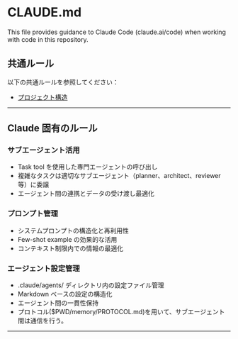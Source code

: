 # CLAUDE.md

This file provides guidance to Claude Code (claude.ai/code) when working with code in this repository.

## 共通ルール

以下の共通ルールを参照してください：

- [プロジェクト構造](.cursor/rules/project-structure.mdc)

---

## Claude 固有のルール

### サブエージェント活用

- Task tool を使用した専門エージェントの呼び出し
- 複雑なタスクは適切なサブエージェント（planner、architect、reviewer 等）に委譲
- エージェント間の連携とデータの受け渡し最適化

### プロンプト管理

- システムプロンプトの構造化と再利用性
- Few-shot example の効果的な活用
- コンテキスト制限内での情報の最適化

### エージェント設定管理

- .claude/agents/ ディレクトリ内の設定ファイル管理
- Markdown ベースの設定の構造化
- エージェント間の一貫性保持
- プロトコル($PWD/memory/PROTOCOL.md)を用いて、サブエージェント間は通信を行う。

---
